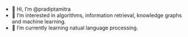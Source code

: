 - 👋 Hi, I’m @pradiptamitra
- 👀 I’m interested in algorithms, information retrieval, knowledge graphs and machine learning.
- 🌱 I’m currently learning natual language processing.

<!---
pradiptamitra/pradiptamitra is a ✨ special ✨ repository because its `README.md` (this file) appears on your GitHub profile.
You can click the Preview link to take a look at your changes.
--->

